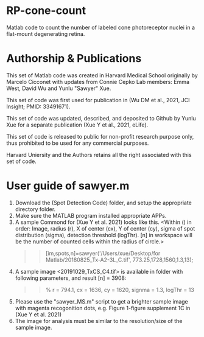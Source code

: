 # RP-cone-count
Matlab code to count the number of labeled cone photoreceptor nuclei in a flat-mount degenerating retina.

# Authorship & Publications
This set of Matlab code was created in Harvard Medical School originally by Marcelo Cicconet with updates from Connie Cepko Lab members: Emma West, David Wu and Yunlu "Sawyer" Xue.

This set of code was first used for publication in (Wu DM et al., 2021, JCI Insight; PMID: 33491671).

This set of code was updated, described, and deposited to Github by Yunlu Xue for a separate publication (Xue Y et al., 2021, eLife).



This set of code is released to public for non-profit research purpose only, thus prohibited to be used for any commercial purposes.

Harvard Uniersity and the Authors retains all the right associated with this set of code.

# User guide of sawyer.m
1. Download the (Spot Detection Code) folder, and setup the appropriate directory folder.
2. Make sure the MATLAB program installed appropriate APPs.
3. A sample Commond for (Xue Y et al. 2021) looks like this. <Within () in order: Image, radius (r), X of center (cx), Y of center (cy), sigma of spot distribution (sigma), detection threshold (logThr). [n] in workspace will be the number of counted cells within the radius of circle.>
     >> [im,spots,n]=sawyer('/Users/xue/Desktop/for Matlab/20180825_Tx-A2-3L_C.tif', 773.25,1728,1560,1.3,13);
4. A sample image <20191029_TxCS_C4.tif> is available in <sample image> folder with following parameters, and result [n] = 3908:
     >> % r = 794.1, cx =	1636, cy = 1620, signma = 1.3, logThr = 13
5. Please use the "sawyer_MS.m" script to get a brighter sample image with magenta recogonition dots, e.g. Figure 1-figure supplement 1C in (Xue Y et al. 2021)
6. The image for analysis must be similar to the resolution/size of the sample image.
